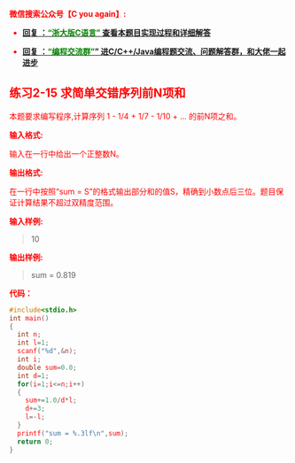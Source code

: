 
<font color='red'> **微信搜索公众号【C you again】:**

- [**回复 ：<font color='green'>“浙大版C语言”</font> 查看本题目实现过程和详细解答** ](  http://gzh.cyouagain.cn/) 
 
- [ **回复 ：<font color='green'>“编程交流群”</font>” 进C/C++/Java编程题交流、问题解答群，和大佬一起进步**  ](  http://cyouagain.cn/    ) 




## 练习2-15 求简单交错序列前N项和

本题要求编写程序,计算序列 1 - 1/4 + 1/7 - 1/10 + ... 的前N项之和。

**输入格式:**

输入在一行中给出一个正整数N。

**输出格式:**

在一行中按照“sum = S”的格式输出部分和的值S，精确到小数点后三位。题目保证计算结果不超过双精度范围。

**输入样例:**

> 10

**输出样例:**

> sum = 0.819

**代码：**

```c
#include<stdio.h>
int main()
{
  int n;
  int l=1;
  scanf("%d",&n);
  int i;
  double sum=0.0;
  int d=1;
  for(i=1;i<=n;i++)
  {
    sum+=1.0/d*l;
    d+=3;
    l=-l;
  }
  printf("sum = %.3lf\n",sum);
  return 0;
}
```



